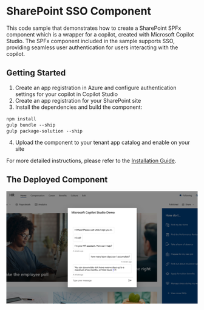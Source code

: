  # SharePoint SSO Component

This code sample that demonstrates how to create a SharePoint SPFx component which is a wrapper for a copilot, created with Microsoft Copilot Studio. The SPFx component included in the sample supports SSO, providing seamless user authentication for users interacting with the copilot.

## Getting Started

1. Create an app registration in Azure and configure authentication settings for your copilot in Copilot Studio
2. Create an app registration for your SharePoint site
3. Install the dependencies and build the component:

```shell
npm install
gulp bundle --ship
gulp package-solution --ship
```


4. Upload the component to your tenant app catalog and enable on your site

For more detailed instructions, please refer to the [Installation Guide](./INSTALLATION.md).

## The Deployed Component

![Microsoft Copilot Studio SSO](./images/SharePointSSOComponent.png)

